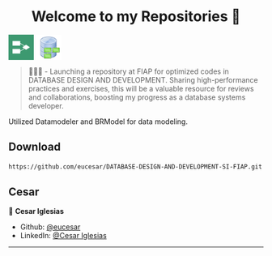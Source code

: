 <h1 align="center">Welcome to my Repositories 🤝</h1>
<p>
  <img align="center" alt="BrModel" height="50" width="50" src="./brmodel.png">
  <img align="center" alt="DataModeler" height="50" width="50" src="./datamodeler.png">
  <br>
</p>

> 🌱👨‍💻 - 
Launching a repository at FIAP for optimized codes in DATABASE DESIGN AND DEVELOPMENT. Sharing high-performance practices and exercises, this will be a valuable resource for reviews and collaborations, boosting my progress as a database systems developer.

Utilized Datamodeler and BRModel for data modeling.


## Download

```sh
https://github.com/eucesar/DATABASE-DESIGN-AND-DEVELOPMENT-SI-FIAP.git
```

## Cesar

👤 **Cesar Iglesias**

* Github: [@eucesar](https://github.com/eucesar)
* LinkedIn: [@Cesar Iglesias](https://www.linkedin.com/in/cesar-iglesias-tecnologia/)

***
